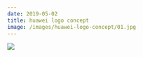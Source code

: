 ```yaml
---
date: 2019-05-02
title: huawei logo concept
image: /images/huawei-logo-concept/01.jpg
---
```


![](/images/huawei-logo-concept/01.jpg)